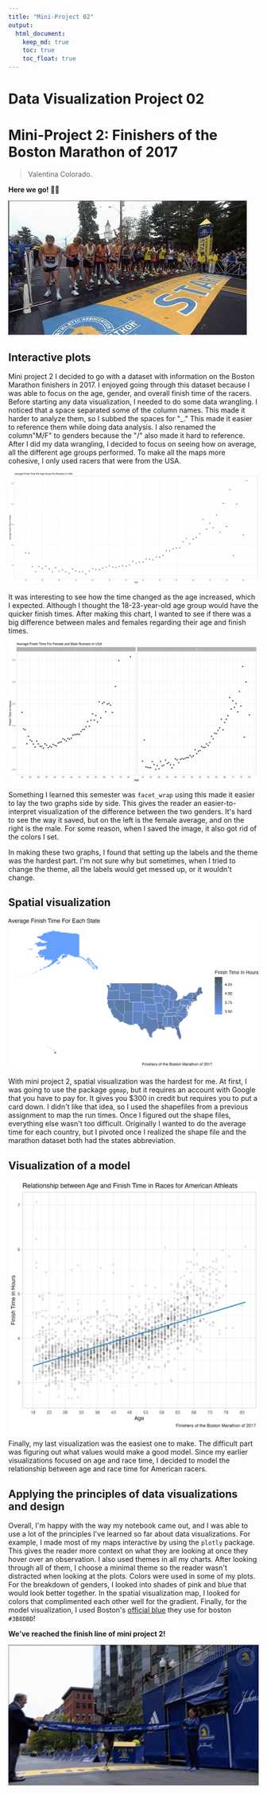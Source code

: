 ```yaml
---
title: "Mini-Project 02"
output: 
  html_document:
    keep_md: true
    toc: true
    toc_float: true
---
```


# Data Visualization Project 02

# Mini-Project 2: Finishers of the Boston Marathon of 2017

> Valentina Colorado.

**Here we go! 🏃💨**

![](images/race.gif)


## **Interactive plots**

Mini project 2 I decided to go with a dataset with information on the Boston Marathon finishers in 2017. I enjoyed going through this dataset because I was able to focus on the age, gender, and overall finish time of the racers. Before starting any data visualization, I needed to do some data wrangling. I noticed that a space separated some of the column names. This made it harder to analyze them, so I subbed the spaces for "\_." This made it easier to reference them while doing data analysis. I also renamed the column"M/F" to genders because the "/" also made it hard to reference. After I did my data wrangling, I decided to focus on seeing how on average, all the different age groups performed. To make all the maps more cohesive, I only used racers that were from the USA.

![](../figures/final.jpg)

It was interesting to see how the time changed as the age increased, which I expected. Although I thought the 18-23-year-old age group would have the quicker finish times. After making this chart, I wanted to see if there was a big difference between males and females regarding their age and finish times.

![](../figures/plot_gender_new.jpg)

Something I learned this semester was `facet_wrap` using this made it easier to lay the two graphs side by side. This gives the reader an easier-to-interpret visualization of the difference between the two genders. It's hard to see the way it saved, but on the left is the female average, and on the right is the male. For some reason, when I saved the image, it also got rid of the colors I set.

In making these two graphs, I found that setting up the labels and the theme was the hardest part. I'm not sure why but sometimes, when I tried to change the theme, all the labels would get messed up, or it wouldn't change.

## **Spatial visualization**

![](../figures/map_interactive.jpg)

With mini project 2, spatial visualization was the hardest for me. At first, I was going to use the package `ggmap`, but it requires an account with Google that you have to pay for. It gives you \$300 in credit but requires you to put a card down. I didn't like that idea, so I used the shapefiles from a previous assignment to map the run times. Once I figured out the shape files, everything else wasn't too difficult. Originally I wanted to do the average time for each country, but I pivoted once I realized the shape file and the marathon dataset both had the states abbreviation.

## **Visualization of a model**

![](../figures/race_model.png)

Finally, my last visualization was the easiest one to make. The difficult part was figuring out what values would make a good model. Since my earlier visualizations focused on age and race time, I decided to model the relationship between age and race time for American racers.

## **Applying the principles of data visualizations and design**

Overall, I'm happy with the way my notebook came out, and I was able to use a lot of the principles I've learned so far about data visualizations. For example, I made most of my maps interactive by using the `plotly` package. This gives the reader more context on what they are looking at once they hover over an observation. I also used themes in all my charts. After looking through all of them, I choose a minimal theme so the reader wasn't distracted when looking at the plots. Colors were used in some of my plots. For the breakdown of genders, I looked into shades of pink and blue that would look better together. In the spatial visualization map, I looked for colors that complimented each other well for the gradient. Finally, for the model visualization, I used Boston's [official blue](https://www.colorcombos.com/colors/3B8DBD) they use for boston `#3B8DBD`!

**We've reached the finish line of mini project 2!**

![](images/finishline.gif)
